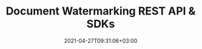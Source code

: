 ---
############################# Static ############################
layout: "product"
date: 2021-04-27T09:31:06+03:00
draft: false

############################# Head ############################
head_title: "Document Text &; Image Watermark Management Cloud REST APIs & SDKs"
head_description: "Document Annotation REST API & Cloud SDKs for .NET, Java, PHP, Ruby or cURL commands for REST APIs. Annotate PDF, Word, Excel, PPT, HTML, Image, CAD etc."

############################# Header ############################
title: "Document Watermarking REST API & SDKs"
description: "Securely manipulate text and image watermarks on a variety of documents with control over customizing watermark formatting settings."

############################# APIs ###############################
apis:
  enable: true

  api:
    # api loop
    - title: "GroupDocs.Watermark Cloud SDKs Include"
      
      api_product:
        # api_product loop
        - link: "/watermark/curl/"
          img_alt: "GroupDocs.Watermark Cloud for cURL"
          image: "/sdk/272x272/groupdocs_watermark-for-curl.webp"
          product: "GroupDocs.Watermark"
          platform: "cURL"
          content: "Use cURL commands to send requests to GroupDocs.Watermark REST API and manage watermarks inside documents in the cloud, on any language or platform."

        # api_product loop
        - link: "/watermark/net/"
          img_alt: "GroupDocs.Watermark Cloud SDK for .NET"
          image: "/sdk/272x272/groupdocs_watermark-for-net.webp"
          product: "GroupDocs.Watermark"
          platform: "Cloud SDK for .NET"
          content: ".NET watermarks management SDK to add, modify, search and remove watermark types from supported documents and image formats."

          # api_product loop
        - link: "/watermark/java/"
          img_alt: "GroupDocs.Watermark Cloud SDK for Java"
          image: "/sdk/272x272/groupdocs_watermark-for-java.webp"
          product: "GroupDocs.Watermark"
          platform: "Cloud SDK for Java"
          content: "Enhance the capabilities of your Java applications with watermarks manipulation features using SDK for Java."

        



        

    
       

    

############################# Back to top ###############################
back_to_top:
  enable: true
---